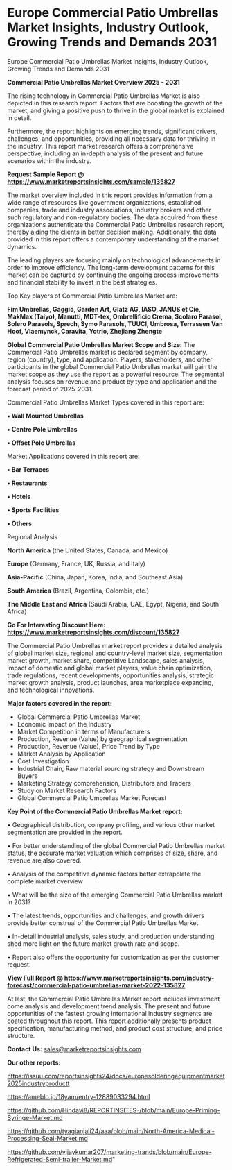 # Europe Commercial Patio Umbrellas Market Insights, Industry Outlook, Growing Trends and Demands 2031
Europe Commercial Patio Umbrellas Market Insights, Industry Outlook, Growing Trends and Demands 2031

<Strong> Commercial Patio Umbrellas Market Overview 2025 - 2031</strong>

The rising technology in Commercial Patio Umbrellas Market is also depicted in this research report. Factors that are boosting the growth of the market, and giving a positive push to thrive in the global market is explained in detail.

Furthermore, the report highlights on emerging trends, significant drivers, challenges, and opportunities, providing all necessary data for thriving in the industry. This report market research offers a comprehensive perspective, including an in-depth analysis of the present and future scenarios within the industry.

<strong>Request Sample Report @ <a href=https://www.marketreportsinsights.com/sample/135827>https://www.marketreportsinsights.com/sample/135827</a></strong>

The market overview included in this report provides information from a wide range of resources like government organizations, established companies, trade and industry associations, industry brokers and other such regulatory and non-regulatory bodies. The data acquired from these organizations authenticate the Commercial Patio Umbrellas research report, thereby aiding the clients in better decision making. Additionally, the data provided in this report offers a contemporary understanding of the market dynamics.

The leading players are focusing mainly on technological advancements in order to improve efficiency. The long-term development patterns for this market can be captured by continuing the ongoing process improvements and financial stability to invest in the best strategies.

Top Key players of Commercial Patio Umbrellas Market are:

<strong>Fim Umbrellas, Gaggio, Garden Art, Glatz AG, IASO, JANUS et Cie, MakMax (Taiyo), Manutti, MDT-tex, Ombrellificio Crema, Scolaro Parasol, Solero Parasols, Sprech, Symo Parasols, TUUCI, Umbrosa, Terrassen Van Hoof, Vlaemynck, Caravita, Yotrio, Zhejiang Zhengte</strong>

<strong><b>Global Commercial Patio Umbrellas Market Scope and Size:</b></strong>
The Commercial Patio Umbrellas market is declared segment by company, region (country), type, and application. Players, stakeholders, and other participants in the global Commercial Patio Umbrellas market will gain the market scope as they use the report as a powerful resource. The segmental analysis focuses on revenue and product by type and application and the forecast period of 2025-2031.

Commercial Patio Umbrellas Market Types covered in this report are:

<strong>• Wall Mounted Umbrellas

• Centre Pole Umbrellas

• Offset Pole Umbrellas</strong>

Market Applications covered in this report are:

<strong>• Bar Terraces

• Restaurants

• Hotels

• Sports Facilities

• Others</strong> 

Regional Analysis

<strong>North America</strong> (the United States, Canada, and Mexico)

<strong>Europe</strong> (Germany, France, UK, Russia, and Italy)

<strong>Asia-Pacific</strong> (China, Japan, Korea, India, and Southeast Asia)

<strong>South America</strong> (Brazil, Argentina, Colombia, etc.)

<strong>The Middle East and Africa</strong> (Saudi Arabia, UAE, Egypt, Nigeria, and South Africa)

<strong>Go For Interesting Discount Here: <a href=https://www.marketreportsinsights.com/discount/135827>https://www.marketreportsinsights.com/discount/135827</a></strong>

The Commercial Patio Umbrellas market report provides a detailed analysis of global market size, regional and country-level market size, segmentation market growth, market share, competitive Landscape, sales analysis, impact of domestic and global market players, value chain optimization, trade regulations, recent developments, opportunities analysis, strategic market growth analysis, product launches, area marketplace expanding, and technological innovations.

<strong><b>Major factors covered in the report:</b></strong>
<ul>
  <li>Global Commercial Patio Umbrellas Market </li>
  <li>Economic Impact on the Industry</li>
  <li>Market Competition in terms of Manufacturers</li>
  <li>Production, Revenue (Value) by geographical segmentation</li>
  <li>Production, Revenue (Value), Price Trend by Type</li>
  <li>Market Analysis by Application</li>
  <li>Cost Investigation</li>
  <li>Industrial Chain, Raw material sourcing strategy and Downstream Buyers</li>
  <li>Marketing Strategy comprehension, Distributors and Traders</li>
  <li>Study on Market Research Factors</li>
  <li>Global Commercial Patio Umbrellas Market Forecast</li>
</ul>

<strong><b>Key Point of the Commercial Patio Umbrellas Market report:</b></strong>

• Geographical distribution, company profiling, and various other market segmentation are provided in the report.

• For better understanding of the global Commercial Patio Umbrellas market status, the accurate market valuation which comprises of size, share, and revenue are also covered.

• Analysis of the competitive dynamic factors better extrapolate the complete market overview

• What will be the size of the emerging Commercial Patio Umbrellas market in 2031?

• The latest trends, opportunities and challenges, and growth drivers provide better construal of the Commercial Patio Umbrellas Market.

• In-detail industrial analysis, sales study, and production understanding shed more light on the future market growth rate and scope.

• Report also offers the opportunity for customization as per the customer request.

<strong><b>View Full Report @ <a href=https://www.marketreportsinsights.com/industry-forecast/commercial-patio-umbrellas-market-2022-135827>https://www.marketreportsinsights.com/industry-forecast/commercial-patio-umbrellas-market-2022-135827</a></b></strong>


At last, the Commercial Patio Umbrellas Market report includes investment come analysis and development trend analysis. The present and future opportunities of the fastest growing international industry segments are coated throughout this report. This report additionally presents product specification, manufacturing method, and product cost structure, and price structure.

<strong>Contact Us:</strong>
sales@marketreportsinsights.com

<strong>Our other reports:</strong>

<a href=https://issuu.com/reportsinsights24/docs/europesolderingequipmentmarket2025industryproductt>https://issuu.com/reportsinsights24/docs/europesolderingequipmentmarket2025industryproductt</a>

<a href=https://ameblo.jp/18yam/entry-12889033294.html>https://ameblo.jp/18yam/entry-12889033294.html</a>

<a href=https://github.com/Hindavi8/REPORTINSITES-/blob/main/Europe-Priming-Syringe-Market.md>https://github.com/Hindavi8/REPORTINSITES-/blob/main/Europe-Priming-Syringe-Market.md</a>

<a href=https://github.com/tyagianjali24/aaa/blob/main/North-America-Medical-Processing-Seal-Market.md>https://github.com/tyagianjali24/aaa/blob/main/North-America-Medical-Processing-Seal-Market.md</a>

<a href=https://github.com/vijaykumar207/marketing-trands/blob/main/Europe-Refrigerated-Semi-trailer-Market.md>https://github.com/vijaykumar207/marketing-trands/blob/main/Europe-Refrigerated-Semi-trailer-Market.md</a>"
